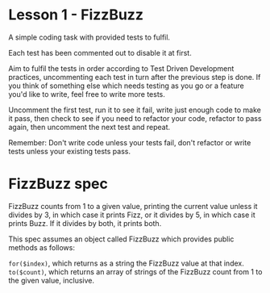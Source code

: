 # Lesson 1 - FizzBuzz

A simple coding task with provided tests to fulfil.

Each test has been commented out to disable it at first.

Aim to fulfil the tests in order according to Test Driven Development practices,
uncommenting each test in turn after the previous step is done. If you think of
something else which needs testing as you go or a feature you'd like to write,
feel free to write more tests.

Uncomment the first test, run it to see it fail, write just enough code to make it pass,
then check to see if you need to refactor your code, refactor to pass again, then
uncomment the next test and repeat.

Remember: Don't write code unless your tests fail,
don't refactor or write tests unless your existing tests pass.

# FizzBuzz spec

FizzBuzz counts from 1 to a given value, printing the current value unless
it divides by 3, in which case it prints Fizz, or it divides by 5, in which case
it prints Buzz. If it divides by both, it prints both.

This spec assumes an object called FizzBuzz which provides public methods as follows:

`for($index)`, which returns as a string the FizzBuzz value at that index.
`to($count)`, which returns an array of strings of the FizzBuzz count from 1 to the given value, inclusive.
